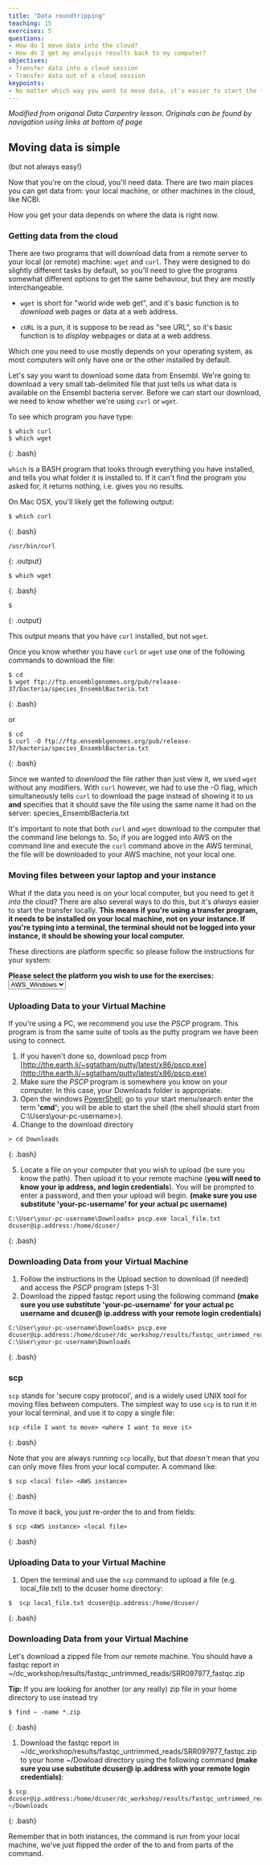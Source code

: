```yaml
---
title: "Data roundtripping"
teaching: 15
exercises: 5
questions:
- How do I move data into the cloud?
- How do I get my analysis results back to my computer?
objectives:
- Transfer data into a cloud session
- Transfer data out of a cloud session
keypoints:
- No matter which way you want to move data, it's easier to start the transfer from your local machine
---
```


<script language="javascript" type="text/javascript">
function set_page_view_defaults() {
    document.getElementById('div_aws_win').style.display = 'block';
    document.getElementById('div_aws_unix').style.display = 'none';
};

function change_content_by_platform(form_control){
    if (!form_control || document.getElementById(form_control).value == 'aws_win') {
        set_page_view_defaults();
    } else if (document.getElementById(form_control).value == 'aws_unix') {
        document.getElementById('div_aws_win').style.display = 'none';
        document.getElementById('div_aws_unix').style.display = 'block';
    } else {
        alert("Error: Missing platform value for 'change_content_by_platform()' script!");
    }
}

window.onload = set_page_view_defaults;
</script>

_Modified from origanal Data Carpentry lesson. Originals can be found by navigation using links at bottom of page_

## Moving data is simple
(but not always easy!)

Now that you're on the cloud, you'll need data. There are two main places you can get data
from: your local machine, or other machines in the cloud, like NCBI.

How you get your data depends on where the data is right now.

### Getting data from the cloud

There are two programs that will download data from a remote server to your local
(or remote) machine: ``wget`` and ``curl``. They were designed to do slightly different
tasks by default, so you'll need to give the programs somewhat different options to get
the same behaviour, but they are mostly interchangeable.

 - ``wget`` is short for "world wide web get", and it's basic function is to *download*
 web pages or data at a web address.

 - ``cURL`` is a pun, it is suppose to be read as "see URL", so it's basic function is
 to *display* webpages or data at a web address.

Which one you need to use mostly depends on your operating system, as most computers will
only have one or the other installed by default.

Let's say you want to download some data from Ensembl. We're going to download a very small
tab-delimited file that just tells us what data is available on the Ensembl bacteria server.
Before we can start our download, we need to know whether we're using ``curl`` or ``wget``.

To see which program you have type:
 
~~~
$ which curl
$ which wget
~~~
{: .bash}

``which`` is a BASH program that looks through everything you have
installed, and tells you what folder it is installed to. If it can't
find the program you asked for, it returns nothing, i.e. gives you no
results.

On Mac OSX, you'll likely get the following output:

~~~
$ which curl
~~~
{: .bash}

~~~
/usr/bin/curl
~~~
{: .output}

~~~
$ which wget
~~~
{: .bash}

~~~
$
~~~
{: .output}

This output means that you have ``curl`` installed, but not ``wget``.

Once you know whether you have ``curl`` or ``wget`` use one of the
following commands to download the file:

~~~
$ cd
$ wget ftp://ftp.ensemblgenomes.org/pub/release-37/bacteria/species_EnsemblBacteria.txt
~~~
{: .bash}

or

~~~
$ cd
$ curl -O ftp://ftp.ensemblgenomes.org/pub/release-37/bacteria/species_EnsemblBacteria.txt
~~~
{: .bash}

Since we wanted to *download* the file rather than just view it, we used ``wget`` without
any modifiers. With ``curl`` however, we had to use the -O flag, which simultaneously tells ``curl`` to
download the page instead of showing it to us **and** specifies that it should save the
file using the same name it had on the server: species_EnsemblBacteria.txt

It's important to note that both ``curl`` and ``wget`` download to the computer that the
command line belongs to. So, if you are logged into AWS on the command line and execute
the ``curl`` command above in the AWS terminal, the file will be downloaded to your AWS
machine, not your local one.

### Moving files between your laptop and your instance

What if the data you need is on your local computer, but you need to get it *into* the
cloud? There are also several ways to do this, but it's *always* easier
to start the transfer locally. **This means if you're using a transfer program, it needs to be
installed on your local machine, not on your instance. If you're typing into a terminal,
the terminal should not be logged into your instance, it should be showing your local computer.**

These directions are platform specific so please follow the instructions for your system:

**Please select the platform you wish to use for the exercises: <select id="id_platform" name="platformlist" onchange="change_content_by_platform('id_platform');return false;"><option value="aws_unix" id="id_aws_unix" selected> AWS_UNIX </option><option value="aws_win" id="id_aws_win" selected> AWS_Windows </option></select>**


<div id="div_aws_win" style="display:block" markdown="1">


### Uploading Data to your Virtual Machine

If you're using a PC, we recommend you use the *PSCP* program. This program is from the same suite of
tools as the putty program we have been using to connect.

1. If you haven't done so, download pscp from [http://the.earth.li/~sgtatham/putty/latest/x86/pscp.exe](http://the.earth.li/~sgtatham/putty/latest/x86/pscp.exe)
2. Make sure the *PSCP* program is somewhere you know on your computer. In this case,
your Downloads folder is appropriate.
3. Open the windows [PowerShell](https://en.wikipedia.org/wiki/Windows_PowerShell);
go to your start menu/search enter the term **'cmd'**; you will be able to start the shell
(the shell should start from C:\Users\your-pc-username>).
4. Change to the download directory

~~~
> cd Downloads
~~~
{: .bash}

5. Locate a file on your computer that you wish to upload (be sure you know the path). Then upload it to your remote machine (**you will need to know your ip address, and login credentials**). You will be prompted to enter a password, and then your upload will begin. **(make sure you use substitute 'your-pc-username' for your actual pc username)**

~~~
C:\User\your-pc-username\Downloads> pscp.exe local_file.txt dcuser@ip.address:/home/dcuser/
~~~
{: .bash}

### Downloading Data from your Virtual Machine

1. Follow the instructions in the Upload section to download (if needed) and access the *PSCP* program (steps 1-3)
2. Download the zipped fastqc report using the following command **(make sure you use substitute 'your-pc-username' for your actual pc username and dcuser@ ip.address with your remote login credentials)**

~~~
C:\User\your-pc-username\Downloads> pscp.exe dcuser@ip.address:/home/dcuser/dc_workshop/results/fastqc_untrimmed_reads/SRR097977_fastqc.zip C:\User\your-pc-username\Downloads
~~~
{: .bash}

</div>



<div id="div_aws_unix" style="display:block" markdown="1">

### scp

`scp` stands for 'secure copy protocol', and is a widely used UNIX tool for moving files
between computers. The simplest way to use `scp` is to run it in your local terminal,
and use it to copy a single file:

~~~
scp <file I want to move> <where I want to move it>
~~~
{: .bash}

Note that you are always running `scp` locally, but that *doesn't* mean that
you can only move files from your local computer. A command like:

~~~
$ scp <local file> <AWS instance>
~~~
{: .bash}

To move it back, you just re-order the to and from fields:

~~~
$ scp <AWS instance> <local file>
~~~
{: .bash}

### Uploading Data to your Virtual Machine

1. Open the terminal and use the `scp` command to upload a file (e.g. local_file.txt) to the dcuser home directory:

~~~
$  scp local_file.txt dcuser@ip.address:/home/dcuser/
~~~
{: .bash}

### Downloading Data from your Virtual Machine

Let's download a zipped file from our remote machine.  You should have a fastqc report in ~/dc_workshop/results/fastqc_untrimmed_reads/SRR097977_fastqc.zip

**Tip:** If you are looking for another (or any really) zip file in your home directory to use instead try

~~~
$ find ~ -name *.zip
~~~
{: .bash}


1. Download the fastqc report in ~/dc_workshop/results/fastqc_untrimmed_reads/SRR097977_fastqc.zip to your home ~/Dowload directory using the following command **(make sure you use substitute dcuser@ ip.address with your remote login credentials)**:

~~~
$ scp dcuser@ip.address:/home/dcuser/dc_workshop/results/fastqc_untrimmed_reads/SRR097977_fastqc.zip ~/Downloads
~~~
{: .bash}

Remember that in both instances, the command is run from your local machine, we've just flipped the order of the to and from parts of the command.
</div>
